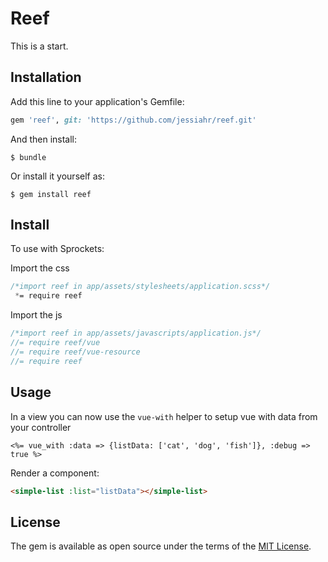 # Reef

This is a start.

## Installation

Add this line to your application's Gemfile:

```ruby
gem 'reef', git: 'https://github.com/jessiahr/reef.git'
```

And then install:

    $ bundle

Or install it yourself as:

    $ gem install reef

## Install

To use with Sprockets:

Import the css 
```scss
/*import reef in app/assets/stylesheets/application.scss*/
 *= require reef
 ```

Import the js 
```js
/*import reef in app/assets/javascripts/application.js*/
//= require reef/vue
//= require reef/vue-resource
//= require reef
```

## Usage

In a view you can now use the `vue-with` helper to setup vue with data from your controller
```erb
<%= vue_with :data => {listData: ['cat', 'dog', 'fish']}, :debug => true %>
```

Render a component:
```html
<simple-list :list="listData"></simple-list>
```


<!-- 
## Development

After checking out the repo, run `bin/setup` to install dependencies. Then, run `rake spec` to run the tests. You can also run `bin/console` for an interactive prompt that will allow you to experiment.

To install this gem onto your local machine, run `bundle exec rake install`. To release a new version, update the version number in `version.rb`, and then run `bundle exec rake release`, which will create a git tag for the version, push git commits and tags, and push the `.gem` file to [rubygems.org](https://rubygems.org).

## Contributing

Bug reports and pull requests are welcome on GitHub at https://github.com/[USERNAME]/reef. This project is intended to be a safe, welcoming space for collaboration, and contributors are expected to adhere to the [Contributor Covenant](http://contributor-covenant.org) code of conduct.


-->
## License 

The gem is available as open source under the terms of the [MIT License](http://opensource.org/licenses/MIT).
